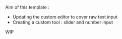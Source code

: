 Aim of this template : 
- Updating the custom editor to cover raw text input 
- Creating a custom tool : slider and number input

WIP
